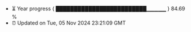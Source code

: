 - ⏳ Year progress { █████████████████████████▁▁▁▁▁ } 84.69 %
- ⏰ Updated on Tue, 05 Nov 2024 23:21:09 GMT

